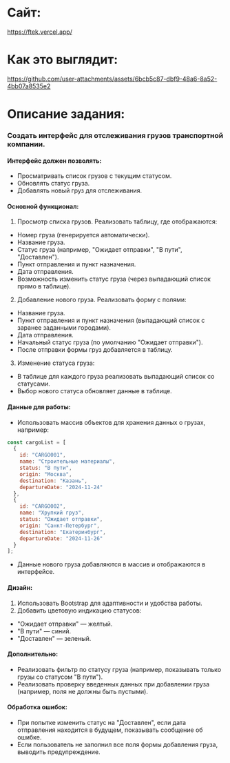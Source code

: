 # Сайт:
https://ftek.vercel.app/
# Как это выглядит:
https://github.com/user-attachments/assets/6bcb5c87-dbf9-48a6-8a52-4bb07a8535e2
# Описание задания:
### Создать интерфейс для отслеживания грузов транспортной компании. 
#### Интерфейс должен позволять:
- Просматривать список грузов с текущим статусом.
- Обновлять статус груза.
- Добавлять новый груз для отслеживания.
#### Основной функционал:
1. Просмотр списка грузов. Реализовать таблицу, где отображаются:
- Номер груза (генерируется автоматически).
- Название груза.
- Статус груза (например, "Ожидает отправки", "В пути", "Доставлен").
- Пункт отправления и пункт назначения.
- Дата отправления.
- Возможность изменить статус груза (через выпадающий список прямо в таблице).
2. Добавление нового груза. Реализовать форму с полями:
- Название груза.
- Пункт отправления и пункт назначения (выпадающий список с заранее заданными городами).
- Дата отправления.
- Начальный статус груза (по умолчанию "Ожидает отправки").
- После отправки формы груз добавляется в таблицу.
3. Изменение статуса груза:
- В таблице для каждого груза реализовать выпадающий список со статусами.
- Выбор нового статуса обновляет данные в таблице.
#### Данные для работы:
- Использовать массив объектов для хранения данных о грузах, например:
``` js
const cargoList = [
  {
    id: "CARGO001",
    name: "Строительные материалы",
    status: "В пути",
    origin: "Москва",
    destination: "Казань",
    departureDate: "2024-11-24"
  },
  {
    id: "CARGO002",
    name: "Хрупкий груз",
    status: "Ожидает отправки",
    origin: "Санкт-Петербург",
    destination: "Екатеринбург",
    departureDate: "2024-11-26"
  }
];
```
- Данные нового груза добавляются в массив и отображаются в интерфейсе.
#### Дизайн:
1. Использовать Bootstrap для адаптивности и удобства работы.
2. Добавить цветовую индикацию статусов:
- "Ожидает отправки" — желтый.
- "В пути" — синий.
- "Доставлен" — зеленый.
#### Дополнительно:
- Реализовать фильтр по статусу груза (например, показывать только грузы со статусом "В пути").
- Реализовать проверку введенных данных при добавлении груза (например, поля не должны быть пустыми).
#### Обработка ошибок:
- При попытке изменить статус на "Доставлен", если дата отправления находится в будущем, показывать сообщение об ошибке.
- Если пользователь не заполнил все поля формы добавления груза, выводить предупреждение.


